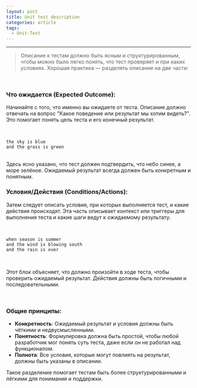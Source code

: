 ```yaml
---
layout: post
title: Unit test description
categories: article
tags:
  - Unit-Test
---
```


---

> Описание к тестам должно быть ясным и структурированным, чтобы можно было легко понять, что тест проверяет и при каких условиях. Хорошая практика — разделять описание на две части:

<br/> 

### Что ожидается (Expected Outcome):
Начинайте с того, что именно вы ожидаете от теста. Описание должно отвечать на вопрос "Какое поведение или результат мы хотим видеть?". Это помогает понять цель теста и его конечный результат.

<br/>  

```
the sky is blue
and the grass is green
```
<br/> 
Здесь ясно указано, что тест должен подтвердить, что небо синее, а море зелёное. Ожидаемый результат всегда должен быть конкретным и понятным.

<br/> 

### Условия/Действия (Conditions/Actions):
Затем следует описать условия, при которых выполняется тест, и какие действия происходят. Эта часть описывает контекст или триггеры для выполнения теста и какие шаги ведут к ожидаемому результату.

<br/>     

```
when season is summer
and the wind is blowing south
and the rain is over
```

<br/>  

Этот блок объясняет, что должно произойти в ходе теста, чтобы проверить ожидаемый результат. Действия должны быть логичными и последовательными.

<br/>     

### Общие принципы:

- **Конкретность**: Ожидаемый результат и условия должны быть чёткими и недвусмысленными.
- **Понятность**: Формулировка должна быть простой, чтобы любой разработчик мог понять суть теста, даже если он не работал над функционалом.
- **Полнота**: Все условия, которые могут повлиять на результат, должны быть указаны в описании.

Такое разделение помогает тестам быть более структурированными и лёгкими для понимания и поддержки.
